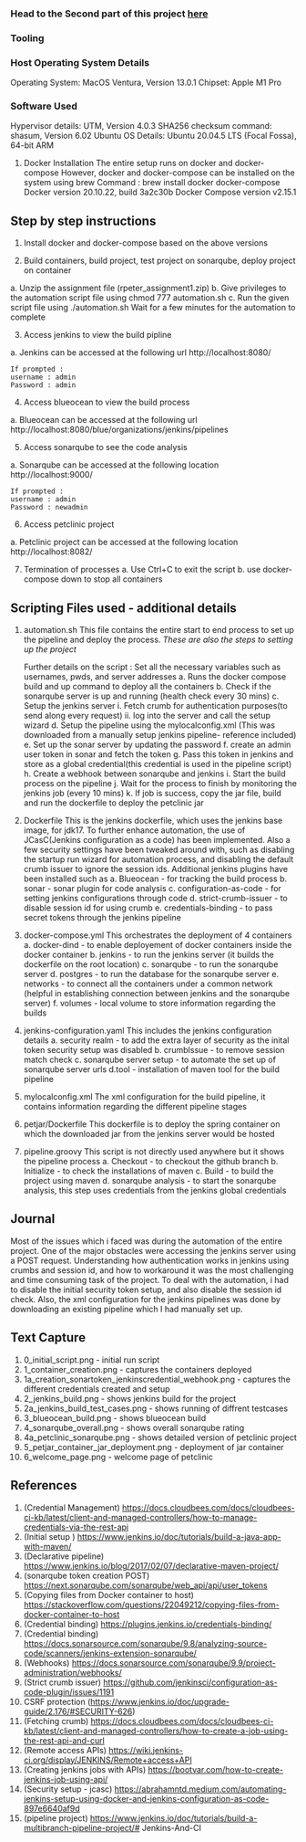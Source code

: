 ### Head to the Second part of this project [here](https://github.com/ruthpeter2490/ansible-and-continuous-deployment) ###

### Tooling ###

### Host Operating System Details ###
Operating System: MacOS Ventura, Version 13.0.1 
Chipset: Apple M1 Pro


### Software Used ###
Hypervisor details: UTM, Version 4.0.3
SHA256 checksum command: shasum, Version 6.02
Ubuntu OS Details: Ubuntu 20.04.5 LTS (Focal Fossa), 64-bit ARM


1. Docker Installation
The entire setup runs on docker and docker-compose
However, docker and docker-compose can be installed on the system using brew 
Command : brew install docker docker-compose
Docker version 20.10.22, build 3a2c30b
Docker Compose version v2.15.1

## Step by step instructions ##

1. Install docker and docker-compose based on the above versions 

2. Build containers, build project, test project on sonarqube, deploy project on container

a. Unzip the assignment file (rpeter_assignment1.zip)
b. Give privileges to the automation script file using 
    chmod 777 automation.sh 
c. Run the given script file using ./automation.sh
    Wait for a few minutes for the automation to complete


3. Access jenkins to view the build pipline

a. Jenkins can be accessed at the following url 
    http://localhost:8080/

    If prompted : 
    username : admin
    Password : admin

4. Access blueocean to view the build process

a. Blueocean can be accessed at the following url 
    http://localhost:8080/blue/organizations/jenkins/pipelines

5. Access sonarqube to see the code analysis

a. Sonarqube can be accessed at the following location
    http://localhost:9000/

    If prompted : 
    username : admin
    Password : newadmin

6. Access petclinic project 

a. Petclinic project can be accessed at the following location
    http://localhost:8082/

7. Termination of processes 
    a. Use Ctrl+C to exit the script
    b. use docker-compose down to stop all containers



## Scripting Files used - additional details ##

1. automation.sh 
    This file contains the entire start to end process to set up the pipeline and deploy the process. *These are also the steps to setting up the project*

    Further details on the script :
    Set all the necessary variables such as usernames, pwds, and server addresses
    a. Runs the docker compose build and up command to deploy all the containers
    b. Check if the sonarqube server is up and running (health check every 30 mins)
    c. Setup the jenkins server
        i. Fetch crumb for authentication purposes(to send along every request)
        ii. log into the server and call the setup wizard 
    d. Setup the pipeline using the mylocalconfig.xml (This was downloaded from a manually setup jenkins pipeline- reference included)
    e. Set up the sonar server by updating the password
    f. create an admin user token in sonar and fetch the token
    g. Pass this token in jenkins and store as a global credential(this credential is used in the pipeline script)
    h. Create a webhook between sonarqube and jenkins
    i. Start the build process on the pipeline
    j. Wait for the process to finish by monitoring the jenkins job (every 10 mins)
    k. If job is success, copy the jar file, build and run the dockerfile to deploy the petclinic jar 


2. Dockerfile 
    This is the jenkins dockerfile, which uses the jenkins base image, for jdk17. To further enhance automation, the use of JCasC(Jenkins configuration as a code) has been implemented. Also a few security settings have been tweaked around with, such as disabling the startup run wizard for automation process, and disabling the default crumb issuer to ignore the session ids. 
    Additional jenkins plugins have been installed such as 
    a. Blueocean - for tracking the build process
    b. sonar - sonar plugin for code analysis 
    c. configuration-as-code - for setting jenkins configurations through code 
    d. strict-crumb-issuer - to disable session id for using crumb 
    e. credentials-binding - to pass secret tokens through the jenkins pipeline

3. docker-compose.yml 
    This orchestrates the deployment of 4 containers 
    a. docker-dind - to enable deployement of docker containers inside the docker container 
    b. jenkins - to run the jenkins server (it builds the dockerfile on the root location)
    c. sonarqube - to run the sonarqube server 
    d. postgres - to run the database for the sonarqube server
    e. networks - to connect all the containers under a common network (helpful in establishing connection between jenkins and the sonarqube server)
    f. volumes - local volume to store information regarding the builds 

4. jenkins-configuration.yaml 
    This includes the jenkins configuration details 
    a. security realm - to add the extra layer of security as the inital token security setup was disabled 
    b. crumbIssue - to remove session match check
    c. sonarqube server setup - to automate the set up of sonarqube server urls
    d.tool - installation of maven tool for the build pipeline

5. mylocalconfig.xml
    The xml configuration for the build pipeline, it contains information regarding the different pipeline stages

6. petjar/Dockerfile 
    This dockerfile is to deploy the spring container on which the downloaded jar from the jenkins server would be hosted

7. pipeline.groovy 
    This script is not directly used anywhere but it shows the pipeline process 
    a. Checkout - to checkout the github branch 
    b. Initialize - to check the installations of maven
    c. Build - to build the project using maven
    d. sonarqube analysis - to start the sonarqube analysis, this step uses credentials from the jenkins global credentials


## Journal ##

Most of the issues which i faced was during the automation of the entire project. One of the major obstacles were accessing the jenkins server using a POST request. Understanding how authentication works in jenkins using crumbs and session id, and how to workaround it was the most challenging and time consuming task of the project. 
To deal with the automation, i had to disable the initial security token setup, and also disable the session id check. Also, the xml configuration for the jenkins pipelines was done by downloading an existing pipeline which I had manually set up. 


## Text Capture ##

1. 0_initial_script.png - initial run script
2. 1_container_creation.png - captures the containers deployed
3. 1a_creation_sonartoken_jenkinscredential_webhook.png - captures the different credentials created and setup
4. 2_jenkins_build.png - shows jenkins build for the project
5. 2a_jenkins_build_test_cases.png - shows running of diffrent testcases
6. 3_blueocean_build.png - shows blueocean build
7. 4_sonarqube_overall.png - shows overall sonarqube rating
8. 4a_petclinic_sonarqube.png - shows detailed version of petclinic project
9. 5_petjar_container_jar_deployment.png - deployment of jar container
10. 6_welcome_page.png - welcome page of petclinic


## References ##

1. (Credential Management) https://docs.cloudbees.com/docs/cloudbees-ci-kb/latest/client-and-managed-controllers/how-to-manage-credentials-via-the-rest-api
2. (Initial setup ) https://www.jenkins.io/doc/tutorials/build-a-java-app-with-maven/
3. (Declarative pipeline) https://www.jenkins.io/blog/2017/02/07/declarative-maven-project/
4. (sonarqube token creation POST) https://next.sonarqube.com/sonarqube/web_api/api/user_tokens
5. (Copying files from Docker container to host) https://stackoverflow.com/questions/22049212/copying-files-from-docker-container-to-host
6. (Credential binding) https://plugins.jenkins.io/credentials-binding/
7. (Credential binding) https://docs.sonarsource.com/sonarqube/9.8/analyzing-source-code/scanners/jenkins-extension-sonarqube/
8. (Webhooks) https://docs.sonarsource.com/sonarqube/9.9/project-administration/webhooks/
9. (Strict crumb issuer) https://github.com/jenkinsci/configuration-as-code-plugin/issues/1191
10. CSRF protection (https://www.jenkins.io/doc/upgrade-guide/2.176/#SECURITY-626)
11. (Fetching crumb) https://docs.cloudbees.com/docs/cloudbees-ci-kb/latest/client-and-managed-controllers/how-to-create-a-job-using-the-rest-api-and-curl
11. (Remote access APIs) https://wiki.jenkins-ci.org/display/JENKINS/Remote+access+API
12. (Creating jenkins jobs with APIs) https://bootvar.com/how-to-create-jenkins-job-using-api/
13. (Security setup - jcasc) https://abrahamntd.medium.com/automating-jenkins-setup-using-docker-and-jenkins-configuration-as-code-897e6640af9d
14. (pipeline project) https://www.jenkins.io/doc/tutorials/build-a-multibranch-pipeline-project/# Jenkins-And-CI
